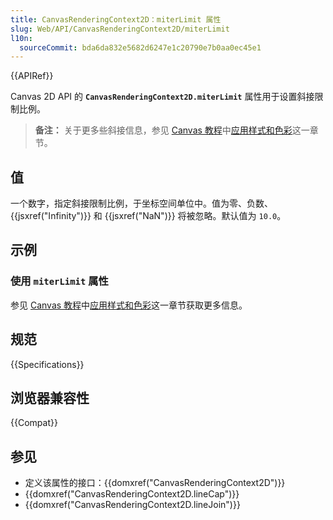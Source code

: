 ```yaml
---
title: CanvasRenderingContext2D：miterLimit 属性
slug: Web/API/CanvasRenderingContext2D/miterLimit
l10n:
  sourceCommit: bda6da832e5682d6247e1c20790e7b0aa0ec45e1
---
```


{{APIRef}}

Canvas 2D API 的 **`CanvasRenderingContext2D.miterLimit`** 属性用于设置斜接限制比例。

> **备注：** 关于更多些斜接信息，参见 [Canvas 教程](/zh-CN/docs/Web/API/Canvas_API/Tutorial)中[应用样式和色彩](/zh-CN/docs/Web/API/Canvas_API/Tutorial/Applying_styles_and_colors)这一章节。

## 值

一个数字，指定斜接限制比例，于坐标空间单位中。值为零、负数、{{jsxref("Infinity")}} 和 {{jsxref("NaN")}} 将被忽略。默认值为 `10.0`。

## 示例

### 使用 `miterLimit` 属性

参见 [Canvas 教程](/zh-CN/docs/Web/API/Canvas_API/Tutorial)中[应用样式和色彩](/zh-CN/docs/Web/API/Canvas_API/Tutorial/Applying_styles_and_colors#miterLimit_属性的演示示例)这一章节获取更多信息。

## 规范

{{Specifications}}

## 浏览器兼容性

{{Compat}}

## 参见

- 定义该属性的接口：{{domxref("CanvasRenderingContext2D")}}
- {{domxref("CanvasRenderingContext2D.lineCap")}}
- {{domxref("CanvasRenderingContext2D.lineJoin")}}
